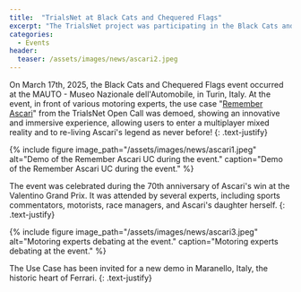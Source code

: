 ```yaml
---
title:  "TrialsNet at Black Cats and Chequered Flags"
excerpt: "The TrialsNet project was participating in the Black Cats and Chequered Flags event, on March 27th, 2025, at the MAUTO - Museo Nazionale dell'Automobile, in Turin, Italy"
categories: 
  - Events
header:
  teaser: /assets/images/news/ascari2.jpeg
---
```


On March 17th, 2025, the Black Cats and Chequered Flags event occurred at the MAUTO - Museo Nazionale dell'Automobile, in Turin, Italy. At the event, in front of various motoring experts, the use case "[Remember Ascari](https://trialsnet.eu/subprojects/Sub-Project-23/)" from the TrialsNet Open Call was demoed, showing an innovative and immersive experience, allowing users to enter a multiplayer mixed reality and to re-living Ascari's legend as never before!
{: .text-justify}

{% include figure image_path="/assets/images/news/ascari1.jpeg" alt="Demo of the Remember Ascari UC during the event." caption="Demo of the Remember Ascari UC during the event." %}

The event was celebrated during the 70th anniversary of Ascari's win at the Valentino Grand Prix. It was attended by several experts, including sports commentators, motorists, race managers, and Ascari's daughter herself.
{: .text-justify}

{% include figure image_path="/assets/images/news/ascari3.jpeg" alt="Motoring experts debating at the event." caption="Motoring experts debating at the event." %}

The Use Case has been invited for a new demo in Maranello, Italy, the historic heart of Ferrari. 
{: .text-justify}
